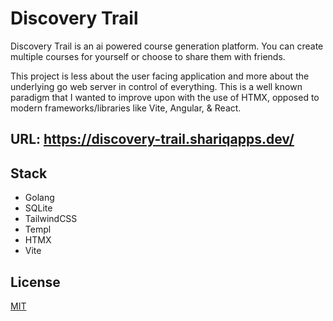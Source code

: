 # Discovery Trail

Discovery Trail is an ai powered course generation platform. You can create multiple courses for yourself or choose to share them with friends.

This project is less about the user facing application and more about the underlying go web server in control of everything. This is a well known paradigm that I wanted to improve upon with the use of HTMX, opposed to modern frameworks/libraries like Vite, Angular, & React.

<!-- ## Usage: www.youtube.com/watch?v=2Svh41Qrmgw -->

## URL: https://discovery-trail.shariqapps.dev/

## Stack

- Golang
- SQLite
- TailwindCSS
- Templ
- HTMX
- Vite

## License

[MIT](https://choosealicense.com/licenses/mit/)
